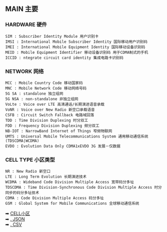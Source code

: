 ## MAIN 主要

### HARDWARE 硬件

    SIM : Subscriber Identity Module 用户识别卡
    IMSI : International Mobile Subscriber Identity 国际移动用户识别码
    IMEI : International Mobile Equipment Identity 国际移动设备识别码
    MEID : Mobile Equipment Identifier 移动设备识别码 用于CDMA制式的手机
    ICCID : ntegrate circuit card identity 集成电路卡识别码

### NETWORK 网络

    MCC : Mobile Country Code 移动国家码
    MNC : Mobile Network Code 移动网络号码
    5G SA : standalone 独立组网
    5G NSA : non-standalone 非独立组网
    VoLte : Voice over LTE 高清通话/长期演进语音承载
    VoNR : Voice over New Radio 新空口承载语音
    CSFB : Circuit Switch Fallback 电路域回落
    TDD : Time Division Duplexing 时分双工
    FDD : Frequency Division Duplexing 频分双工
    NB-IOT : NarrowBand Internet of Things 窄频物联网
    UMTS : Universal Mobile Telecommunications System 通用移动通信系统(TDSCDMA|WCDMA)
    EVDO : Evolution Data Only CDMA1xEVDO 3G 发展－仅数据

### CELL TYPE 小区类型

    NR : New Radio 新空口
    LTE : Long Term Evolution 长期演进技术 
    WCDMA : Wideband Code Division Multiple Access 宽带码分多址 
    TDSCDMA : Time Division-Synchronous Code Division Multiple Access 时分同步的码分多址技术 
    CDMA : Code Division Multiple Access 码分多址 
    GSM : Global System for Mobile Communications 全球移动通信系统 

➡ [CELL小区](2022-07-28-CELL.md)  
➡ [. JSON](2022-07-28-JSON.md)  
➡ [. CSV](2022-07-28-CSV.md)  
